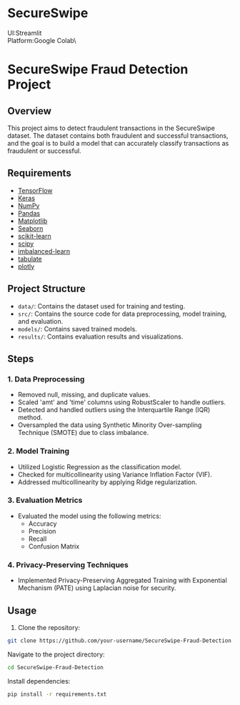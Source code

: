 # SecureSwipe
UI:Streamlit\
Platform:Google Colab\
# SecureSwipe Fraud Detection Project

## Overview
This project aims to detect fraudulent transactions in the SecureSwipe dataset. The dataset contains both fraudulent and successful transactions, and the goal is to build a model that can accurately classify transactions as fraudulent or successful.

## Requirements
- [TensorFlow](https://www.tensorflow.org/)
- [Keras](https://keras.io/)
- [NumPy](https://numpy.org/)
- [Pandas](https://pandas.pydata.org/)
- [Matplotlib](https://matplotlib.org/)
- [Seaborn](https://seaborn.pydata.org/)
- [scikit-learn](https://scikit-learn.org/)
- [scipy](https://www.scipy.org/)
- [imbalanced-learn](https://imbalanced-learn.org/)
- [tabulate](https://pypi.org/project/tabulate/)
- [plotly](https://plotly.com/)

## Project Structure
- `data/`: Contains the dataset used for training and testing.
- `src/`: Contains the source code for data preprocessing, model training, and evaluation.
- `models/`: Contains saved trained models.
- `results/`: Contains evaluation results and visualizations.

## Steps

### 1. Data Preprocessing
- Removed null, missing, and duplicate values.
- Scaled 'amt' and 'time' columns using RobustScaler to handle outliers.
- Detected and handled outliers using the Interquartile Range (IQR) method.
- Oversampled the data using Synthetic Minority Over-sampling Technique (SMOTE) due to class imbalance.

### 2. Model Training
- Utilized Logistic Regression as the classification model.
- Checked for multicollinearity using Variance Inflation Factor (VIF).
- Addressed multicollinearity by applying Ridge regularization.

### 3. Evaluation Metrics
- Evaluated the model using the following metrics:
  - Accuracy
  - Precision
  - Recall
  - Confusion Matrix

### 4. Privacy-Preserving Techniques
- Implemented Privacy-Preserving Aggregated Training with Exponential Mechanism (PATE) using Laplacian noise for security.

## Usage
1. Clone the repository:

```bash
git clone https://github.com/your-username/SecureSwipe-Fraud-Detection.git
```
Navigate to the project directory:
```bash
cd SecureSwipe-Fraud-Detection
```
Install dependencies:
```bash
pip install -r requirements.txt
```
